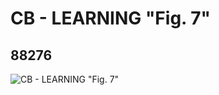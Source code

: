 # CB - LEARNING "Fig. 7"
## 88276
![CB - LEARNING "Fig. 7"](https://lc-www-live-s.legocdn.com/media/bricks/5/2/4569783.jpg)